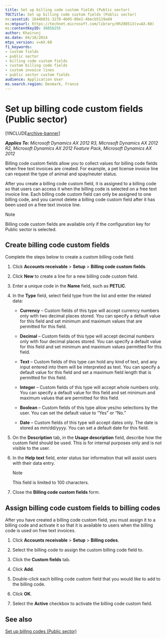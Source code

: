 ```yaml
---
title: Set up billing code custom fields (Public sector)
TOCTitle: Set up billing code custom fields (Public sector)
ms:assetid: 1644b031-3278-4b05-89e1-4becb5119ad4
ms:mtpsurl: https://technet.microsoft.com/library/Hh208513(v=AX.60)
ms:contentKeyID: 36056255
author: Khairunj
ms.date: 04/18/2014
mtps_version: v=AX.60
f1_keywords:
- custom fields
- public sector
- billing code custom fields
- custom billing code fields
- custom invoice lines
- public sector custom fields
audience: Application User
ms.search.region: Denmark, France
---
```


# Set up billing code custom fields (Public sector) 


[!INCLUDE[archive-banner](includes/archive-banner.md)]


_**Applies To:** Microsoft Dynamics AX 2012 R3, Microsoft Dynamics AX 2012 R2, Microsoft Dynamics AX 2012 Feature Pack, Microsoft Dynamics AX 2012_

Billing code custom fields allow you to collect values for billing code fields when free text invoices are created. For example, a pet license invoice line can request the type of animal and spay/neuter status.

After you create a billing code custom field, it is assigned to a billing code so that users can access it when the billing code is selected on a free text invoice line. Each billing code custom field can only be assigned to one billing code, and you cannot delete a billing code custom field after it has been used on a free text invoice line.


> [!NOTE]
> <P>Billing code custom fields are available only if the configuration key for Public sector is selected.</P>



## Create billing code custom fields

Complete the steps below to create a custom billing code field.

1.  Click **Accounts receivable** \> **Setup** \> **Billing code custom fields**.

2.  Click **New** to create a line for a new billing code custom field.

3.  Enter a unique code in the **Name** field, such as **PETLIC**.

4.  In the **Type** field, select field type from the list and enter the related data:
    
      - **Currency** – Custom fields of this type will accept currency numbers only with two decimal places stored. You can specify a default value for this field and set minimum and maximum values that are permitted for this field.
    
      - **Decimal** – Custom fields of this type will accept decimal numbers only with four decimal places stored. You can specify a default value for this field and set minimum and maximum values permitted for this field.
    
      - **Text** – Custom fields of this type can hold any kind of text, and any input entered into them will be interpreted as text. You can specify a default value for this field and set a maximum field length that is permitted for this field.
    
      - **Integer** – Custom fields of this type will accept whole numbers only. You can specify a default value for this field and set minimum and maximum values that are permitted for this field.
    
      - **Boolean** – Custom fields of this type allow yes/no selections by the user. You can set the default value to “Yes” or “No.”
    
      - **Date** – Custom fields of this type will accept dates only. The date is stored as mm/dd/yyyy. You can set a default date for this field.

5.  On the **Description** tab, in the **Usage description** field, describe how the custom field should be used. This is for internal purposes only and is not visible to the user.

6.  In the **Help text** field, enter status bar information that will assist users with their data entry.
    

    > [!NOTE]
    > <P>This field is limited to 100 characters.</P>



7.  Close the **Billing code custom fields** form.

## Assign billing code custom fields to billing codes

After you have created a billing code custom field, you must assign it to a billing code and activate it so that it is available to users when the billing code is used on free text invoices.

1.  Click **Accounts receivable** \> **Setup** \> **Billing codes**.

2.  Select the billing code to assign the custom billing code field to.

3.  Click the **Custom fields** tab.

4.  Click **Add**.

5.  Double-click each billing code custom field that you would like to add to the billing code.

6.  Click **OK**.

7.  Select the **Active** checkbox to activate the billing code custom field.

## See also

[Set up billing codes (Public sector)](set-up-billing-codes-public-sector.md)

  


